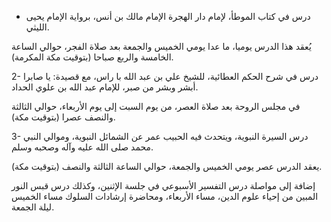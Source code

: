 - درس في كتاب الموطأ، لإمام دار الهجرة الإمام مالك بن أنس، برواية الإمام يحيى الليثي.

يُعقد هذا الدرس يوميا، ما عدا يومي الخميس والجمعة بعد صلاة الفجر، حوالي الساعة الخامسة والربع صباحا (بتوقيت مكة المكرمة).

2- درس في شرح الحكم العطائية، للشيخ علي بن عبد الله با راس، مع قصيدة: يا صابرا أبشر وبشر من صبر، للإمام عبد الله بن علوي الحداد.

في مجلس الروحة بعد صلاة العصر، من يوم السبت إلى يوم الأربعاء، حوالي الثالثة والنصف عصرا (بتوقيت مكة).

3- درس السيرة النبوية، ويتحدث فيه الحبيب عمر عن الشمائل النبوية، وموالي النبي محمد صلى الله عليه وآله وصحبه وسلم.

يعقد الدرس عصر يومي الخميس والجمعة، حوالي الساعة الثالثة والنصف (بتوقيت مكة).

إضافة إلى مواصلة درس التفسير الأسبوعي في جلسة الإثنين، وكذلك درس قبس النور المبين من إحياء علوم الدين، مساء الأربعاء، ومحاضرة إرشادات السلوك مساء الخميس ليلة الجمعة.
